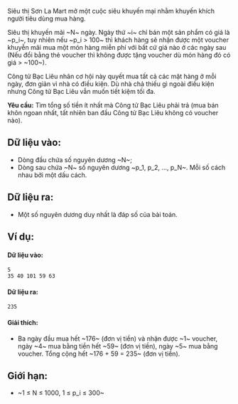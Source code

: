 Siêu thị Sơn La Mart mở một cuộc siêu khuyến mại nhằm khuyến khích người tiêu dùng mua hàng.

Siêu thị khuyến mãi ~N~ ngày. Ngày thứ ~i~ chỉ bán một sản phẩm có giá là ~p_i~, tuy nhiên nếu ~p_i > 100~ thì khách hàng sẽ nhận được một voucher khuyễn mãi mua một món hàng miễn phí với bất cứ giá nào ở các ngày sau (Nếu đổi bằng thẻ voucher thì không được tặng voucher dù món hàng đó có giá > ~100~).

Công tử Bạc Liêu nhân cơ hội này quyết mua tất cả các mặt hàng ở mỗi ngày, đơn giản vì nhà có điều kiện. Dù nhà chả thiếu gì ngoài điều kiện nhưng Công tử Bạc Liêu vẫn muốn tiết kiệm tối đa.

**Yêu cầu:** Tìm tổng số tiền ít nhất mà Công tử Bạc Liêu phải trả (mua bán khôn ngoan nhất, tất nhiên ban đầu Công tử Bạc Liêu không có voucher nào).

## Dữ liệu vào:
- Dòng đầu chứa số nguyên dương ~N~;
- Dòng sau chứa ~N~ số nguyên dương ~p_1, p_2, …, p_N~. Mỗi số cách nhau bởi một dấu cách.

## Dữ liệu ra:
- Một số nguyên dương duy nhất là đáp số của bài toán.

## Ví dụ:
#### Dữ liệu vào:
```
5
35 40 101 59 63
```

#### Dữ liệu ra:
```
235
```

#### Giải thích:
- Ba ngày đầu mua hết ~176~ (đơn vị tiền) và nhận được ~1~ voucher, ngày ~4~ mua bằng tiền hết ~59~ (đơn vị tiền), ngày ~5~ mua bằng voucher. Tổng cộng hết ~176 + 59 = 235~ (đơn vị tiền).

## Giới hạn:
- ~1 ≤ N ≤ 1000, 1 ≤ p_i ≤ 300~